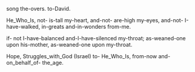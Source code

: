 song the-overs.
to-David.

He_Who_Is, not- is-tall my-heart, 
and-not- are-high my-eyes,
and-not- I-have-walked,
in-greats and-in-wonders from-me.

if- not I-have-balanced and-I-have-silenced my-throat;
as-weaned-one upon his-mother,
as-weaned-one upon my-throat.

Hope, Struggles_with_God (Israel) to- He_Who_Is,
from-now and-on_behalf_of- the_age. 